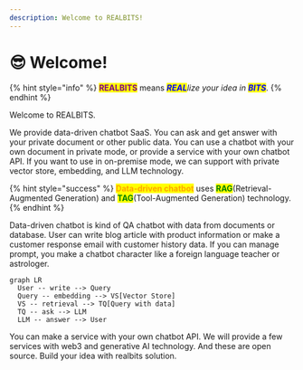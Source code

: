 ```yaml
---
description: Welcome to REALBITS!
---
```


# 😎 Welcome!

{% hint style="info" %}
<mark style="color:purple;">**REALBITS**</mark> means _<mark style="color:blue;">**REAL**</mark>lize your idea in <mark style="color:blue;">**BITS**</mark>_.
{% endhint %}

Welcome to REALBITS.

We provide data-driven chatbot SaaS. You can ask and get answer with your private document or other public data. You can use a chatbot with your own document in private mode, or provide a service with your own chatbot API. If you want to use in on-premise mode, we can support with private vector store, embedding, and LLM technology.

{% hint style="success" %}
<mark style="color:orange;">**Data-driven chatbot**</mark> uses <mark style="color:green;">**RAG**</mark>(Retrieval-Augmented Generation) and <mark style="color:green;">**TAG**</mark>(Tool-Augmented Generation) technology.
{% endhint %}

Data-driven chatbot is kind of QA chatbot with data from documents or database. User can write blog article with product information or make a customer response email with customer history data. If you can manage prompt, you make a chatbot character like a foreign language teacher or astrologer.

```mermaid
graph LR
  User -- write --> Query
  Query -- embedding --> VS[Vector Store]
  VS -- retrieval --> TQ[Query with data]
  TQ -- ask --> LLM
  LLM -- answer --> User
```

You can make a service with your own chatbot API. We will provide a few services with web3 and generative AI technology. And these are open source. Build your idea with realbits solution.
